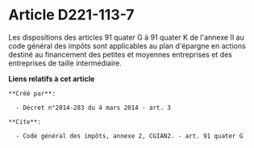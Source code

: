 # Article D221-113-7

Les dispositions des articles 91 quater G à 91 quater K de l'annexe II au code général des impôts sont applicables au plan
d'épargne en actions destiné au financement des petites et moyennes entreprises et des entreprises de taille intermédiaire.

**Liens relatifs à cet article**

	**Créé par**:

	  - Décret n°2014-283 du 4 mars 2014 - art. 3

	**Cite**:

	  - Code général des impôts, annexe 2, CGIAN2. - art. 91 quater G
